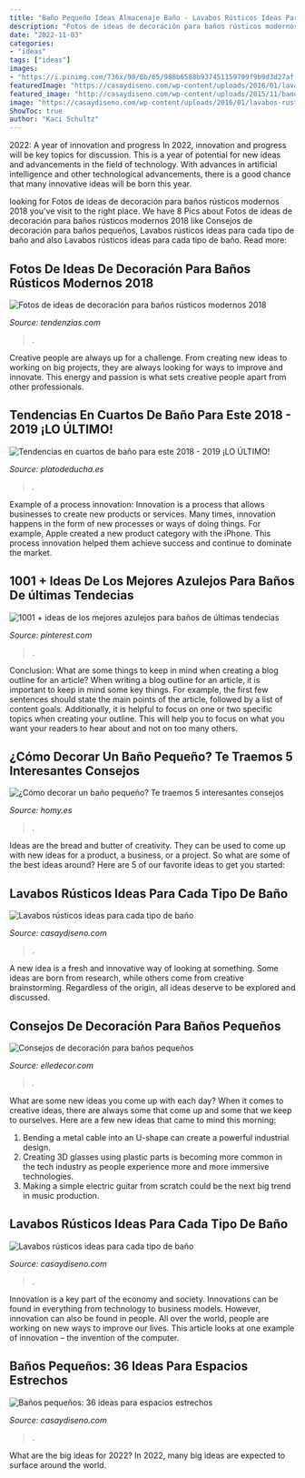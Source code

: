 ```yaml
---
title: "Baño Pequeño Ideas Almacenaje Baño - Lavabos Rústicos Ideas Para Cada Tipo De Baño"
description: "Fotos de ideas de decoración para baños rústicos modernos 2018"
date: "2022-11-03"
categories:
- "ideas"
tags: ["ideas"]
images:
- "https://i.pinimg.com/736x/98/8b/65/988b6588b937451159799f9b9d3d27af.jpg"
featuredImage: "https://casaydiseno.com/wp-content/uploads/2016/01/lavabos-rusticos-banos-espejo-interesante1.jpg"
featured_image: "http://casaydiseno.com/wp-content/uploads/2015/11/banos-pequenos-plantas-bambu-preciosas.jpg"
image: "https://casaydiseno.com/wp-content/uploads/2016/01/lavabos-rusticos-banos-espejo-interesante1.jpg"
ShowToc: true
author: "Kaci Schultz"
---
```



2022: A year of innovation and progress
In 2022, innovation and progress will be key topics for discussion. This is a year of potential for new ideas and advancements in the field of technology. With advances in artificial intelligence and other technological advancements, there is a good chance that many innovative ideas will be born this year.

	

		
looking for Fotos de ideas de decoración para baños rústicos modernos 2018 you've visit to the right place. We have 8 Pics about Fotos de ideas de decoración para baños rústicos modernos 2018 like Consejos de decoración para baños pequeños, Lavabos rústicos ideas para cada tipo de baño and also Lavabos rústicos ideas para cada tipo de baño. Read more:
		
    
## Fotos De Ideas De Decoración Para Baños Rústicos Modernos 2018

<img loading=lazy src="https://tendenzias.com/wp-content/uploads/2016/06/banos-rusticos-pequenos-aliques.jpg" onerror="this.onerror=null;this.src='https://tse2.mm.bing.net/th?id=OIP.TEGoq4Ht_LR0Zgbwan-DUgHaKa&amp;pid=15.1';" alt="Fotos de ideas de decoración para baños rústicos modernos 2018">

_Source: tendenzias.com_

>. 

	

Creative people are always up for a challenge. From creating new ideas to working on big projects, they are always looking for ways to improve and innovate. This energy and passion is what sets creative people apart from other professionals.

    
## Tendencias En Cuartos De Baño Para Este 2018 - 2019 ¡LO ÚLTIMO!

<img loading=lazy src="https://platodeducha.es/img/upload/blog/flores-que-dan-color-banos-tendencias-2016-blog-bano.jpg" onerror="this.onerror=null;this.src='https://tse3.mm.bing.net/th?id=OIP.Ux0drs-sLVJtn0tZlJP2cQHaMR&amp;pid=15.1';" alt="Tendencias en cuartos de baño para este 2018 - 2019 ¡LO ÚLTIMO!">

_Source: platodeducha.es_

>. 

	

Example of a process innovation:
Innovation is a process that allows businesses to create new products or services. Many times, innovation happens in the form of new processes or ways of doing things. For example, Apple created a new product category with the iPhone. This process innovation helped them achieve success and continue to dominate the market.

    
## 1001 + Ideas De Los Mejores Azulejos Para Baños De últimas Tendecias

<img loading=lazy src="https://i.pinimg.com/736x/98/8b/65/988b6588b937451159799f9b9d3d27af.jpg" onerror="this.onerror=null;this.src='https://tse2.mm.bing.net/th?id=OIP.N9UiXeQmfuJKm59FFxRRZAHaJ3&amp;pid=15.1';" alt="1001 + ideas de los mejores azulejos para baños de últimas tendecias">

_Source: pinterest.com_

>. 

	

Conclusion: What are some things to keep in mind when creating a blog outline for an article?
When writing a blog outline for an article, it is important to keep in mind some key things. For example, the first few sentences should state the main points of the article, followed by a list of content goals. Additionally, it is helpful to focus on one or two specific topics when creating your outline. This will help you to focus on what you want your readers to hear about and not on too many others.

    
## ¿Cómo Decorar Un Baño Pequeño? Te Traemos 5 Interesantes Consejos

<img loading=lazy src="http://www.homy.es/blog/wp-content/uploads/2017/10/decorar-un-cuarto-de-baño-pequeño.jpg" onerror="this.onerror=null;this.src='https://tse4.mm.bing.net/th?id=OIP.9XGo_yd7PnpfxBu_PiCi8AHaLH&amp;pid=15.1';" alt="¿Cómo decorar un baño pequeño? Te traemos 5 interesantes consejos">

_Source: homy.es_

>. 

	

Ideas are the bread and butter of creativity. They can be used to come up with new ideas for a product, a business, or a project. So what are some of the best ideas around? Here are 5 of our favorite ideas to get you started:

    
## Lavabos Rústicos Ideas Para Cada Tipo De Baño

<img loading=lazy src="http://casaydiseno.com/wp-content/uploads/2016/01/lavabos-rusticos-banos-diseno-moderno1.jpg" onerror="this.onerror=null;this.src='https://tse2.mm.bing.net/th?id=OIP.eBkeBR2Kzod60u6K6DAwVAHaFj&amp;pid=15.1';" alt="Lavabos rústicos ideas para cada tipo de baño">

_Source: casaydiseno.com_

>. 

	

A new idea is a fresh and innovative way of looking at something. Some ideas are born from research, while others come from creative brainstorming. Regardless of the origin, all ideas deserve to be explored and discussed.

    
## Consejos De Decoración Para Baños Pequeños

<img loading=lazy src="https://hips.hearstapps.com/hmg-prod.s3.amazonaws.com/images/estilo-y-deco-copia-1527332226.jpg?crop=1xw:1xh;center,top&amp;resize=480:*" onerror="this.onerror=null;this.src='https://tse3.mm.bing.net/th?id=OIP.bZBWwSKghcmdVWVnqRBiHgHaKz&amp;pid=15.1';" alt="Consejos de decoración para baños pequeños">

_Source: elledecor.com_

>. 

	

What are some new ideas you come up with each day?
When it comes to creative ideas, there are always some that come up and some that we keep to ourselves. Here are a few new ideas that came to mind this morning: 
1. Bending a metal cable into an U-shape can create a powerful industrial design.
2. Creating 3D glasses using plastic parts is becoming more common in the tech industry as people experience more and more immersive technologies.
3. Making a simple electric guitar from scratch could be the next big trend in music production.

    
## Lavabos Rústicos Ideas Para Cada Tipo De Baño

<img loading=lazy src="https://casaydiseno.com/wp-content/uploads/2016/01/lavabos-rusticos-banos-espejo-interesante1.jpg" onerror="this.onerror=null;this.src='https://tse2.mm.bing.net/th?id=OIP.qR2J4CrOOWCQFzUG_LMXIAHaFj&amp;pid=15.1';" alt="Lavabos rústicos ideas para cada tipo de baño">

_Source: casaydiseno.com_

>. 

	

Innovation is a key part of the economy and society. Innovations can be found in everything from technology to business models. However, innovation can also be found in people. All over the world, people are working on new ways to improve our lives. This article looks at one example of innovation – the invention of the computer.

    
## Baños Pequeños: 36 Ideas Para Espacios Estrechos

<img loading=lazy src="http://casaydiseno.com/wp-content/uploads/2015/11/banos-pequenos-plantas-bambu-preciosas.jpg" onerror="this.onerror=null;this.src='https://tse1.mm.bing.net/th?id=OIP.e8IB73g6ZLlyXjcA2A-qbQHaKX&amp;pid=15.1';" alt="Baños pequeños: 36 ideas para espacios estrechos">

_Source: casaydiseno.com_

>. 

	

What are the big ideas for 2022?
In 2022, many big ideas are expected to surface around the world.

